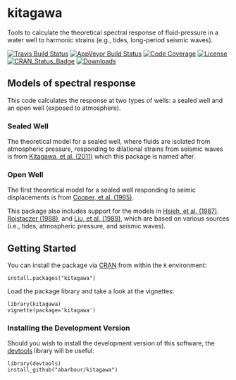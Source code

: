 # kitagawa

Tools to calculate the theoretical spectral response 
of fluid-pressure in a water well
to harmonic strains (e.g., tides, long-period seismic waves).

[![Travis Build Status](https://travis-ci.org/abarbour/kitagawa.svg)](https://travis-ci.org/abarbour/kitagawa) [![AppVeyor Build Status](https://ci.appveyor.com/api/projects/status/github/abarbour/kitagawa?branch=master&svg=true)](https://ci.appveyor.com/project/abarbour/kitagawa) [![Code Coverage](https://codecov.io/gh/abarbour/kitagawa/branch/master/graph/badge.svg)](https://codecov.io/gh/abarbour/kitagawa) [![License](https://img.shields.io/badge/license-GPL-orange.svg)](https://www.gnu.org/licenses/gpl-2.0.html) [![CRAN\_Status\_Badge](https://www.r-pkg.org/badges/version/kitagawa)](https://cran.r-project.org/package=kitagawa) [![Downloads](https://cranlogs.r-pkg.org/badges/kitagawa)](https://www.r-pkg.org/pkg/kitagawa)

## Models of spectral response

This code calculates the response at two types of wells: a sealed well and
an open well (exposed to atmosphere).

### Sealed Well

The theoretical model for a sealed well, where fluids are isolated from atmospheric pressure, 
responding to dilational strains from seismic waves is from 
[Kitagawa, et al. (2011)](https://doi.org/10.1029/2010JB007794 "Frequency characteristics of the response of water pressure in a closed well to volumetric strain in the high-frequency domain") which this package is named after.

### Open Well

The first theoretical model for a sealed well responding to seimic displacements is from 
[Cooper, et al. (1965)](https://doi.org/10.1029/JZ070i016p03915 "The response of well-aquifer systems to seismic waves").

This package also includes support for the models in
[Hsieh, et al. (1987)](https://doi.org/10.1029/WR023i010p01824 "Determination of aquifer transmissivity from Earth tide analysis").
[Rojstaczer (1988)](https://doi.org/10.1029/JB093iB11p13619 "Intermediate period response of water levels in wells to crustal strain: Sensitivity and noise level"), and
[Liu, et al. (1989)](https://doi.org/10.1029/JB094iB07p09453 "Seismically induced water level fluctuations in the Wali Well, Beijing, China"), which are based on various sources (i.e., tides, atmospheric pressure, and seismic waves).

## Getting Started

You can install the package via
[CRAN](https://cran.r-project.org/package=kitagawa)
from within the `R` environment:

    install.packages("kitagawa")

Load the package library and take a look at the vignettes:

    library(kitagawa)
    vignette(package='kitagawa')
    
### Installing the Development Version

Should you wish to install the development version
of this software, the [devtools][2] library
will be useful:

    library(devtools)
    install_github("abarbour/kitagawa")

[2]: https://cran.r-project.org/package=devtools
